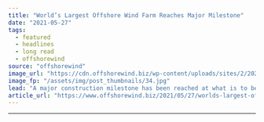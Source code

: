 ```yaml
---
title: "World’s Largest Offshore Wind Farm Reaches Major Milestone"
date: "2021-05-27"
tags: 
  - featured
  - headlines
  - long read
  - offshorewind
source: "offshorewind"
image_url: "https://cdn.offshorewind.biz/wp-content/uploads/sites/2/2021/05/27093503/Worlds-largest-offshore-wind-farm-reaches-major-milestone.jpg"
image_fp: "/assets/img/post_thumbnails/34.jpg"
lead: "A major construction milestone has been reached at what is to be the largest"
article_url: "https://www.offshorewind.biz/2021/05/27/worlds-largest-offshore-wind-farm-reaches-major-milestone/"
---
```


---
